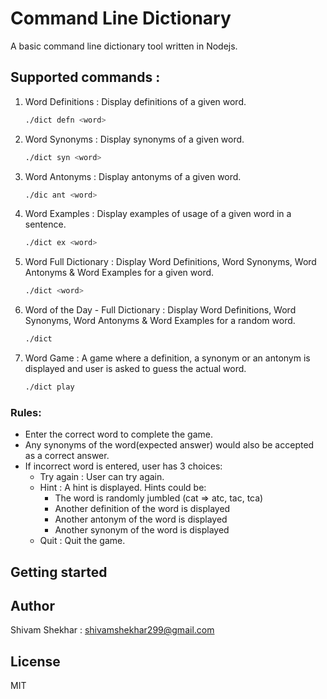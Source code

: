 # Command Line Dictionary 

A basic command line dictionary tool written in Nodejs.

## Supported commands :
1. Word Definitions : Display definitions of a given word.
    ```sh
    ./dict defn <word>
    ```
2. Word Synonyms : Display synonyms of a given word.
    ```sh
    ./dict syn <word>
    ```
3. Word Antonyms : Display antonyms of a given word.
    ```sh
    ./dic ant <word>
    ```
4. Word Examples : Display examples of usage of a given word in a sentence.
    ```sh
    ./dict ex <word>
    ```
5. Word Full Dictionary : Display Word Definitions, Word Synonyms, Word Antonyms & Word Examples for a given word.
    ```sh
    ./dict <word>
    ```
6. Word of the Day - Full Dictionary : Display Word Definitions, Word Synonyms, Word Antonyms & Word Examples for a random word.
    ```sh
    ./dict
    ```
7. Word Game : A game where a definition, a synonym or an antonym is displayed and user is asked to guess the actual word.
    ```sh
    ./dict play
    ```
### Rules:
* Enter the correct word to complete the game.
* Any synonyms of the word(expected answer) would also be accepted as a correct answer.
* If incorrect word is entered, user has 3 choices:
    * Try again : User can try again.
    * Hint : A hint is displayed. Hints could be:
        * The word is randomly jumbled (cat => atc, tac, tca)
        * Another definition of the word is displayed
        * Another antonym of the word is displayed
        * Another synonym of the word is displayed
    * Quit : Quit the game.

## Getting started

## Author

Shivam Shekhar : shivamshekhar299@gmail.com

## License

MIT